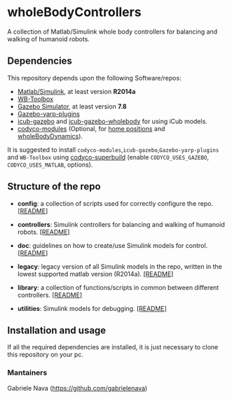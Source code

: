 # wholeBodyControllers

A collection of Matlab/Simulink whole body controllers for balancing and walking of humanoid robots. 

## Dependencies

This repository depends upon the following Software/repos:

- [Matlab/Simulink](https://it.mathworks.com/products/matlab.html), at least version **R2014a**
- [WB-Toolbox](https://github.com/robotology/WB-Toolbox)
- [Gazebo Simulator](http://gazebosim.org/), at least version **7.8**
- [Gazebo-yarp-plugins](https://github.com/robotology/gazebo-yarp-plugins)
- [icub-gazebo](https://github.com/robotology/icub-gazebo) and [icub-gazebo-wholebody](https://github.com/robotology-playground/icub-gazebo-wholebody) for using iCub models.
- [codyco-modules](https://github.com/robotology/codyco-superbuild) (Optional, for [home positions](https://github.com/robotology/codyco-modules/tree/master/src/modules/torqueBalancing/app/robots) and [wholeBodyDynamics](https://github.com/robotology/codyco-modules/tree/master/src/devices/wholeBodyDynamics)).

It is suggested to install `codyco-modules`,`icub-gazebo`,`Gazebo-yarp-plugins` and `WB-Toolbox` using [codyco-superbuild](https://github.com/robotology/codyco-superbuild) (enable `CODYCO_USES_GAZEBO`, `CODYCO_USES_MATLAB`, options).

## Structure of the repo

- **config**: a collection of scripts used for correctly configure the repo. [[README]](config/README.md)

- **controllers**: Simulink controllers for balancing and walking of humanoid robots. [[README]](controllers/README.md)

- **doc**: guidelines on how to create/use Simulink models for control. [[README]](doc/README.md)

- **legacy**: legacy version of all Simulink models in the repo, written in the lowest supported matlab version (R2014a). [[README]](legacy/README.md)

- **library**: a collection of functions/scripts in common between different controllers. [[README]](master/library)

- **utilities**: Simulink models for debugging. [[README]](utilities/README.md)

## Installation and usage

If all the required dependencies are installed, it is just necessary to clone this repository on your pc.

### Mantainers

Gabriele Nava (https://github.com/gabrielenava)




